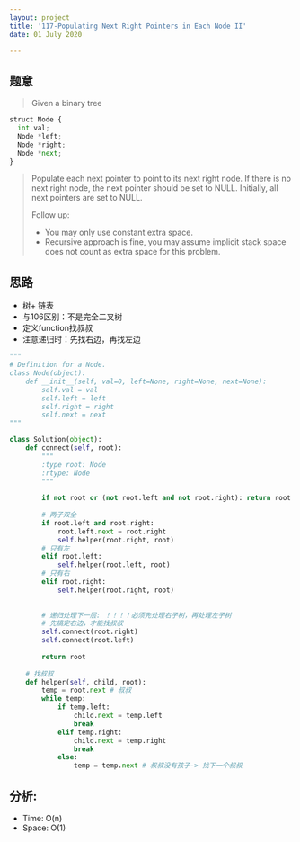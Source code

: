 ```yaml
---
layout: project
title: '117-Populating Next Right Pointers in Each Node II'
date: 01 July 2020

---
```

## 题意
> Given a binary tree

~~~python
struct Node {
  int val;
  Node *left;
  Node *right;
  Node *next;
}
~~~
> Populate each next pointer to point to its next right node. If there is no next right node, the next pointer should be set to NULL.
> Initially, all next pointers are set to NULL.
> 
> Follow up:
> - You may only use constant extra space.
> - Recursive approach is fine, you may assume implicit stack space does not count as extra space for this problem.


## 思路
- 树+ 链表
- 与106区别：不是完全二叉树
- 定义function找叔叔
- 注意递归时：先找右边，再找左边

~~~python
"""
# Definition for a Node.
class Node(object):
    def __init__(self, val=0, left=None, right=None, next=None):
        self.val = val
        self.left = left
        self.right = right
        self.next = next
"""

class Solution(object):
    def connect(self, root):
        """
        :type root: Node
        :rtype: Node
        """
        
        if not root or (not root.left and not root.right): return root
        
        # 两子双全
        if root.left and root.right:
            root.left.next = root.right
            self.helper(root.right, root)
        # 只有左
        elif root.left:
            self.helper(root.left, root)
        # 只有右
        elif root.right:
            self.helper(root.right, root)
            
            
        # 递归处理下一层: ！！！！必须先处理右子树，再处理左子树
        # 先搞定右边，才能找叔叔
        self.connect(root.right)
        self.connect(root.left)
    
        return root
    
    # 找叔叔
    def helper(self, child, root):  
        temp = root.next # 叔叔
        while temp:
            if temp.left:
                child.next = temp.left
                break
            elif temp.right:
                child.next = temp.right
                break
            else:
                temp = temp.next # 叔叔没有孩子-> 找下一个叔叔
~~~

## 分析:
- Time: O(n) 
- Space: O(1) 
